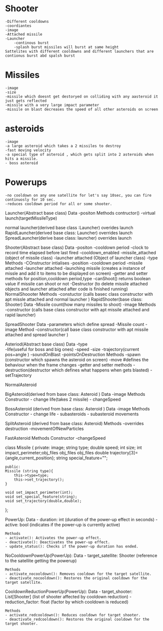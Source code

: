 # Shooter
    -Different cooldowns
    -coordiantes
    -image 
    -Attached missile 
    -Launcher
        -continous burst
        -splash burst missiles will burst at same height 
    Sattelites with different cooldowns and different launchers that are contionus burst abd spalsh burst
# Missiles 
    -image
    -size
    -missile which doesnt get destoryed on colliding with any aasteroid it just gets reflected 
    -missile with a very large impact parameter
    -missile on blast decreases the speed of all other asteroids on screen
# asteroids 
    -image 
    -a large asteroid which takes a 2 missiles to destroy
    -fast moving velocity 
    -a special type of asteroid , which gets split into 2 asteroids when hits a missile.
    - boss asteroid

# Powerups
    -no cooldown on any one satellite for let's say 10sec, you can fire continuosly for 10 sec.
    -reduces cooldown period for all or some shooter.

Launcher(Abstract base class)
    Data
        -positon
    Methods
        contructor()
        -virtual launch(targetMissileType)

normal launcher(derived base class :Launcher) overides launch
RapidLauncher(derived base class: Launcher) overrides launch
SpreadLauncher(derive base class: launcher) overrides launch


Shooter(Abstract base class)
    Data
        -positon
        -cooldown period
        -clock to record time elapsed before last fired 
        -cooldown_enabled
        -missile_attached (object of missile class)
        -launcher attached  (Object of launcher class)
        -type 
    Methods
        -COnstructor intialises 
            -position 
            -cooldown period 
            -missile attached
            -launcher attached 
        -launching missile (creates a instance of missle and add it to items to be displayed on screen)
        -getter and setter methods for position,cooldown period,type 
        -canShoot() returns boolean value if missile can shoot or not
        -Destructor (to delete missile attached objects and launcher attached after code is finished running)
NormalShoooter
    Methods
        -constuctor (calls basec class constructor with apt missle attached and normal launcher )
RapidShooter(base class: Shooter)
    Data
        -Missile count(how many missiles to shoot)
        -image
    Methods
        -constructor (calls base class constructor with apt missile attached and rapid launcher)

SpreadShooter
    Data
        -parameters which define spread
        -Missile count 
        -image
    Method
        -constructor(call base class constructor with apt missile attached and spread launcher )

Asteriod(Abstract base class) 
    Data 
        -type   
        -life(useful for boss and big ones) 
        -speed 
        -size 
        -trajectory(current pos+angle )
        -soundOnBlast 
        -pointsOnDestruction
    Methods 
        -spawn (constructor which spawns the asteroid on screen)
        -move #defines the behaviour when the frame changes 
        -getter and setter methods 
        -destruction(destructor which defines what happens when gets blasted) 
        -setTrajectory 

NormalAsteroid

BigAsteroid(derived from base class: Asteroid ) 
    Data
        -image 
    Methods 
        Constructor
            - change life(takes 2 missile) 
            - changeSpeed

BossAsteroid (derived from base class: Asteroid )
    Data
        -image 
    Methods 
        Constructor
            - change life 
        - subasteroids 
        - subasteroid movements

SplitAsteroid (derived from base class: Asteroid)
    Methods 
        -overrides destruction 
        -movementOfNewParticles

FastAsteroid 
    Methods 
    Constructor
        -changeSpeed


class Missile {
    private:
    image;
    string type;
    double speed;
    int size;
    int impact_perimeter;obj_files
obj_files
obj_files
    double trajectory[3]={angle,current_position};
    string special_feature="";

    public:
    Missile (string type){
        this->type=type;
        this->set_trajectory();
    }

    void set_impact_perimeter(int);
    void set_special_feature(string);
    void set_trajectory(double,double);
    
};

PowerUp:
    Data
    - duration: int (duration of the power-up effect in seconds)
    - active: bool (indicates if the power-up is currently active)
    
    Methods
    - activate(): Activates the power-up effect.
    - deactivate(): Deactivates the power-up effect.
    - update_status(): Checks if the power-up duration has ended.


NoCooldownPowerUp(PowerUp):
    Data
    - target_satellite: Shooter (reference to the satellite getting the powerup)
    
    Methods
    - activate_nocooldown(): Removes cooldown for the target satellite.
    - deactivate_nocooldown(): Restores the original cooldown for the target satellite.


CooldownReductionPowerUp(PowerUp):
    Data
    - target_shooter: List[Shooter] (list of shooter affected by cooldown reduction)
    - reduction_factor: float (factor by which cooldown is reduced)
    
    Methods
    - activate_redcooldown(): Reduces cooldown for target shooter.
    - deactivate_redcooldown(): Restores the original cooldown for the target shooter.

